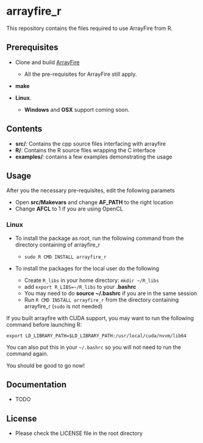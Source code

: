 arrayfire_r
==============

This repository contains the files required to use ArrayFire from R.

Prerequisites
---------------

- Clone and build [ArrayFire](https://github.com/arrayfire/arrayfire)
    - All the pre-requisites for ArrayFire still apply.

- **make**

- **Linux**.
    - **Windows** and **OSX** support coming soon.

Contents
---------------

- **src/**: Contains the cpp source files interfacing with arrayfire
- **R/**: Contains the R source files wrapping the C interface
- **examples/**: contains a few examples demonstrating the usage

Usage
----------------

After you the necessary pre-requisites, edit the following paramets

- Open **src/Makevars** and change **AF_PATH** to the right location
- Change **AFCL** to 1 if you are using OpenCL

### Linux

- To install the package as root, run the following command from the directory containing of arrayfire_r
    - `sudo R CMD INSTALL arrayfire_r`

- To install the packages for the local user do the following
    - Create `R_libs` in your home directory: `mkdir ~/R_libs`
    - add `export R_LIBS=~/R_libs` to your **.bashrc**
    - You may need to do **source ~/.bashrc** if you are in the same session
    - Run `R CMD INSTALL arrayfire_r` from the directory containing arrayfire_r (`sudo` is not needed)

If you built arrayfire with CUDA support, you may want to run the following command before launching R:

```
export LD_LIBRARY_PATH=$LD_LIBRARY_PATH:/usr/local/cuda/nvvm/lib64
```

You can also put this in your `~/.bashrc` so you will not need to run the command again.

You should be good to go now!

Documentation
---------------
- TODO

License
---------------

- Please check the LICENSE file in the root directory

